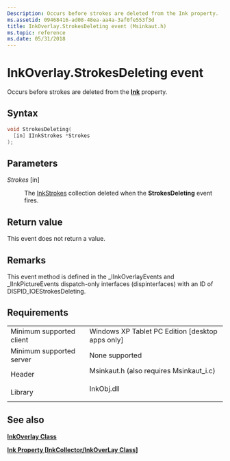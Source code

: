 ```yaml
---
Description: Occurs before strokes are deleted from the Ink property.
ms.assetid: 09468416-ad08-48ea-aa4a-3af0fe553f3d
title: InkOverlay.StrokesDeleting event (Msinkaut.h)
ms.topic: reference
ms.date: 05/31/2018
---
```


# InkOverlay.StrokesDeleting event

Occurs before strokes are deleted from the [**Ink**](/windows/desktop/api/msinkaut/nf-msinkaut-iinkcollector-get_ink) property.

## Syntax


```C++
void StrokesDeleting(
  [in] IInkStrokes *Strokes
);
```



## Parameters

<dl> <dt>

*Strokes* \[in\]
</dt> <dd>

The [InkStrokes](/previous-versions/windows/desktop/legacy/ms703293(v=vs.85)) collection deleted when the **StrokesDeleting** event fires.

</dd> </dl>

## Return value

This event does not return a value.

## Remarks

This event method is defined in the \_IInkOverlayEvents and \_IInkPictureEvents dispatch-only interfaces (dispinterfaces) with an ID of DISPID\_IOEStrokesDeleting.

## Requirements



|                                     |                                                                                                                     |
|-------------------------------------|---------------------------------------------------------------------------------------------------------------------|
| Minimum supported client<br/> | Windows XP Tablet PC Edition \[desktop apps only\]<br/>                                                       |
| Minimum supported server<br/> | None supported<br/>                                                                                           |
| Header<br/>                   | <dl> <dt>Msinkaut.h (also requires Msinkaut\_i.c)</dt> </dl> |
| Library<br/>                  | <dl> <dt>InkObj.dll</dt> </dl>                               |



## See also

<dl> <dt>

[**InkOverlay Class**](inkoverlay-class.md)
</dt> <dt>

[**Ink Property \[InkCollector/InkOverLay Class\]**](/windows/desktop/api/msinkaut/nf-msinkaut-iinkcollector-get_ink)
</dt> </dl>

 

